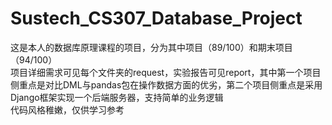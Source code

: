 # Sustech_CS307_Database_Project
这是本人的数据库原理课程的项目，分为其中项目（89/100）和期末项目（94/100）  
   项目详细需求可见每个文件夹的request，实验报告可见report，其中第一个项目侧重点是对比DML与pandas包在操作数据方面的优劣，第二个项目侧重点是采用Django框架实现一个后端服务器，支持简单的业务逻辑  
  代码风格稚嫩，仅供学习参考
